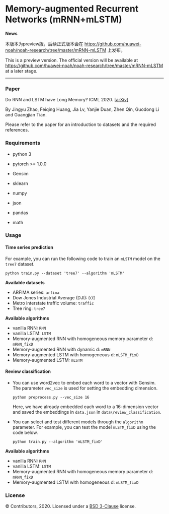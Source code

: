 # Memory-augmented Recurrent Networks (mRNN+mLSTM)

**News** 

本版本为preview版，后续正式版本会在 https://github.com/huawei-noah/noah-research/tree/master/mRNN-mLSTM 上发布。

This is a preview version. The official version will be available at https://github.com/huawei-noah/noah-research/tree/master/mRNN-mLSTM at a later stage.

---

### Paper
Do RNN and LSTM have Long Memory? ICML 2020. [[arXiv]](https://arxiv.org/abs/2006.03860)

By Jingyu Zhao, Feiqing Huang, Jia Lv, Yanjie Duan, Zhen Qin, Guodong Li and Guangjian Tian.

Please refer to the paper for an introduction to datasets and the required references.

### Requirements

- python 3

- pytorch >= 1.0.0
- Gensim
- sklearn
- numpy
- json
- pandas
- math

### Usage
#### Time series prediction

  For example, you can run the following code to train an `mLSTM` model on the `tree7` dataset.

  ```
  python train.py --dataset 'tree7' --algorithm 'mLSTM'
  ```

**Available datasets**
- ARFIMA series: `arfima`
- Dow Jones Industrial Average (DJI): `DJI`
- Metro interstate traffic volume: `traffic`
- Tree ring: `tree7`

**Available algorithms**
- vanilla RNN: `RNN`
- vanilla LSTM: `LSTM`
- Memory-augmented RNN with homogeneous memory parameter d: `mRNN_fixD`
- Memory-augmented RNN with dynamic d: `mRNN`
- Memory-augmented LSTM with homogeneous d: `mLSTM_fixD`
- Memory-augmented LSTM: `mLSTM`

#### Review classification

   - You can use word2vec to embed each word to a vector with Gensim. The parameter `vec_size` is used for setting the embedding dimension.

     ```
     python preprocess.py --vec_size 16
     ```

     Here, we have already embedded each word to a 16-dimension vector and saved the embeddings in `data.json` in `data\review_classification`. 

   - You can select and test different models through the `algorithm` parameter. For example, you can test the model `mLSTM_fixD` using the code below.

     ```
     python train.py --algorithm 'mLSTM_fixD'
     ```

**Available algorithms**
- vanilla RNN: `RNN`
- vanilla LSTM: `LSTM`
- Memory-augmented RNN with homogeneous memory parameter d: `mRNN_fixD`
- Memory-augmented LSTM with homogeneous d: `mLSTM_fixD`

### License
© Contributors, 2020. Licensed under a [BSD 3-Clause](LICENSE) license.
